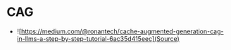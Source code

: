 # CAG

- ![https://medium.com/@ronantech/cache-augmented-generation-cag-in-llms-a-step-by-step-tutorial-6ac35d415eec](Source)
